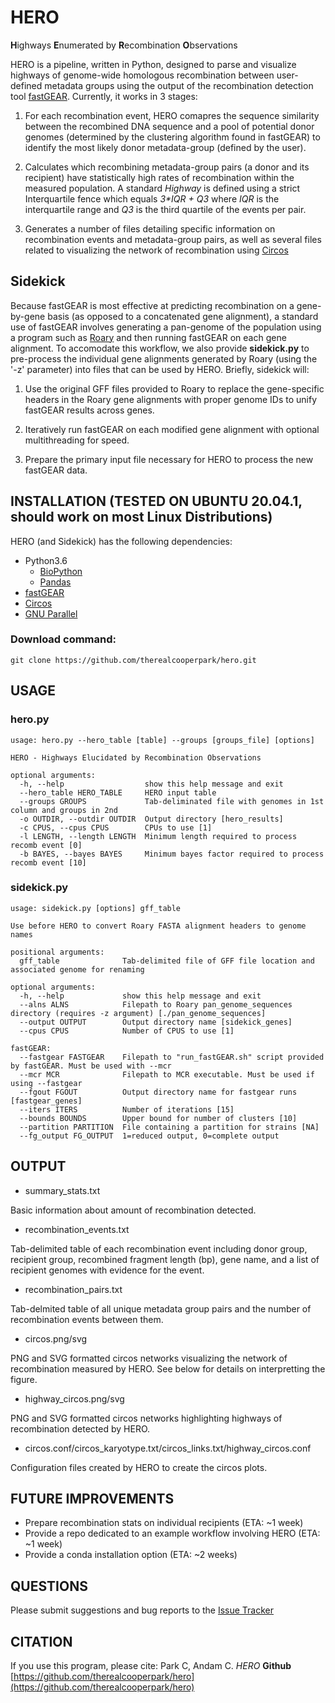 # HERO
**H**ighways **E**numerated by **R**ecombination **O**bservations

HERO is a pipeline, written in Python, designed to parse and visualize highways of genome-wide homologous recombination between user-defined metadata groups using the output of the recombination detection tool [fastGEAR](https://pubmed.ncbi.nlm.nih.gov/28199698/). Currently, it works in 3 stages:

1) For each recombination event, HERO comapres the sequence similarity between the recombined DNA sequence and a pool of potential donor genomes (determined by the clustering algorithm found in fastGEAR) to identify the most likely donor metadata-group (defined by the user).

2) Calculates which recombining metadata-group pairs (a donor and its recipient) have statistically high rates of recombination within the measured population. A standard *Highway* is defined using a strict Interquartile fence which equals *3\*IQR + Q3* where *IQR* is the interquartile range and *Q3* is the third quartile of the events per pair.

3) Generates a number of files detailing specific information on recombination events and metadata-group pairs, as well as several files related to visualizing the network of recombination using [Circos](http://circos.ca/)
  
## Sidekick

Because fastGEAR is most effective at predicting recombination on a gene-by-gene basis (as opposed to a concatenated gene alignment), a standard use of fastGEAR involves generating a pan-genome of the population using a program such as [Roary](http://github.com/sanger-pathogens/Roary) and then running fastGEAR on each gene alignment. To accomodate this workflow, we also provide **sidekick.py** to pre-process the individual gene alignments generated by Roary (using the '-z' parameter) into files that can be used by HERO. Briefly, sidekick will:

1) Use the original GFF files provided to Roary to replace the gene-specific headers in the Roary gene alignments with proper genome IDs to unify fastGEAR results across genes.

2) Iteratively run fastGEAR on each modified gene alignment with optional multithreading for speed.

3) Prepare the primary input file necessary for HERO to process the new fastGEAR data.


## INSTALLATION (TESTED ON UBUNTU 20.04.1, should work on most Linux Distributions)
HERO (and Sidekick) has the following dependencies:
- Python3.6
    - [BioPython](https://github.com/biopython/biopython)
    - [Pandas](https://pandas.pydata.org/docs/getting_started/install.html)
- [fastGEAR](https://pubmed.ncbi.nlm.nih.gov/28199698/)
- [Circos](http://circos.ca/)
- [GNU Parallel](https://www.gnu.org/software/parallel/)

### Download command:
`git clone https://github.com/therealcooperpark/hero.git`

## USAGE

### hero.py

```
usage: hero.py --hero_table [table] --groups [groups_file] [options]

HERO - Highways Elucidated by Recombination Observations

optional arguments:
  -h, --help                  show this help message and exit
  --hero_table HERO_TABLE     HERO input table
  --groups GROUPS             Tab-deliminated file with genomes in 1st column and groups in 2nd
  -o OUTDIR, --outdir OUTDIR  Output directory [hero_results]
  -c CPUS, --cpus CPUS        CPUs to use [1]
  -l LENGTH, --length LENGTH  Minimum length required to process recomb event [0]
  -b BAYES, --bayes BAYES     Minimum bayes factor required to process recomb event [10]
```

### sidekick.py
```
usage: sidekick.py [options] gff_table

Use before HERO to convert Roary FASTA alignment headers to genome names

positional arguments:
  gff_table              Tab-delimited file of GFF file location and associated genome for renaming

optional arguments:
  -h, --help             show this help message and exit
  --alns ALNS            Filepath to Roary pan_genome_sequences directory (requires -z argument) [./pan_genome_sequences]
  --output OUTPUT        Output directory name [sidekick_genes]
  --cpus CPUS            Number of CPUS to use [1]

fastGEAR:
  --fastgear FASTGEAR    Filepath to "run_fastGEAR.sh" script provided by fastGEAR. Must be used with --mcr
  --mcr MCR              Filepath to MCR executable. Must be used if using --fastgear
  --fgout FGOUT          Output directory name for fastgear runs [fastgear_genes]
  --iters ITERS          Number of iterations [15]
  --bounds BOUNDS        Upper bound for number of clusters [10]
  --partition PARTITION  File containing a partition for strains [NA]
  --fg_output FG_OUTPUT  1=reduced output, 0=complete output
```

## OUTPUT
- summary_stats.txt

Basic information about amount of recombination detected.

- recombination_events.txt

Tab-delimited table of each recombination event including donor group, recipient group, recombined fragment length (bp), gene name, and a list of recipient genomes with evidence for the event.

- recombination_pairs.txt

Tab-delmited table of all unique metadata group pairs and the number of recombination events between them.

- circos.png/svg

PNG and SVG formatted circos networks visualizing the network of recombination measured by HERO. See below for details on interpretting the figure.

- highway_circos.png/svg

PNG and SVG formatted circos networks highlighting highways of recombination detected by HERO.

- circos.conf/circos_karyotype.txt/circos_links.txt/highway_circos.conf

Configuration files created by HERO to create the circos plots.


## FUTURE IMPROVEMENTS
- Prepare recombination stats on individual recipients (ETA: ~1 week)
- Provide a repo dedicated to an example workflow involving HERO (ETA: ~1 week)
- Provide a conda installation option (ETA: ~2 weeks)


## QUESTIONS
Please submit suggestions and bug reports to the [Issue Tracker](https://github.com/therealcooperpark/hero/issues)


## CITATION
If you use this program, please cite:
Park C, Andam C. *HERO* **Github** [https://github.com/therealcooperpark/hero](https://github.com/therealcooperpark/hero)

